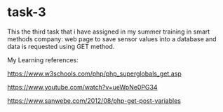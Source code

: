 # task-3
This the third task that i have assigned in my summer training in smart methods company: web page to save sensor values into a database and data is requested using GET method.

My Learning references:

https://www.w3schools.com/php/php_superglobals_get.asp

https://www.youtube.com/watch?v=ueWpNe0PG34

https://www.sanwebe.com/2012/08/php-get-post-variables

